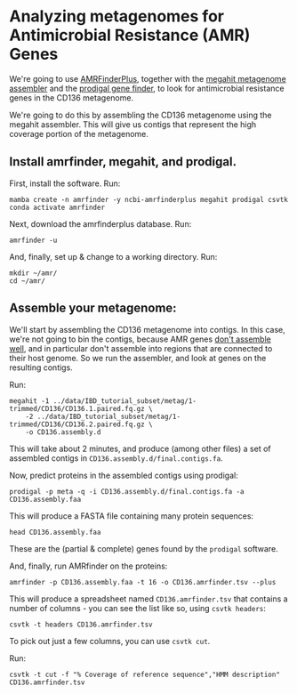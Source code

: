 # Analyzing metagenomes for Antimicrobial Resistance (AMR) Genes

We're going to use
[AMRFinderPlus](https://www.ncbi.nlm.nih.gov/pathogens/antimicrobial-resistance/AMRFinder/),
together with the
[megahit metagenome assembler](https://github.com/voutcn/megahit) and
the
[prodigal gene finder](https://bmcbioinformatics.biomedcentral.com/articles/10.1186/1471-2105-11-119),
to look for antimicrobial resistance genes in the CD136 metagenome.

We're going to do this by assembling the CD136 metagenome using the megahit
assembler. This will give us contigs that represent the high coverage portion
of the metagenome.

## Install amrfinder, megahit, and prodigal.

First, install the software. Run:
```
mamba create -n amrfinder -y ncbi-amrfinderplus megahit prodigal csvtk
conda activate amrfinder
```

Next, download the amrfinderplus database. Run:
```
amrfinder -u
```

And, finally, set up & change to a working directory. Run:
```
mkdir ~/amr/
cd ~/amr/
```

## Assemble your metagenome:

We'll start by assembling the CD136 metagenome into contigs. In this
case, we're not going to bin the contigs, because AMR genes
[don't assemble well](https://www.biorxiv.org/content/10.1101/2023.12.13.571436v1.full), and in particular don't assemble into regions that are
connected to their host genome. So we run the assembler, and look at genes
on the resulting contigs.

Run:
```
megahit -1 ../data/IBD_tutorial_subset/metag/1-trimmed/CD136/CD136.1.paired.fq.gz \
    -2 ../data/IBD_tutorial_subset/metag/1-trimmed/CD136/CD136.2.paired.fq.gz \
    -o CD136.assembly.d
```
This will take about 2 minutes, and produce (among other files) a set of
assembled contigs in `CD136.assembly.d/final.contigs.fa`.

Now, predict proteins in the assembled contigs using prodigal:
```
prodigal -p meta -q -i CD136.assembly.d/final.contigs.fa -a CD136.assembly.faa
```

This will produce a FASTA file containing many protein sequences:
```
head CD136.assembly.faa
```
These are the (partial & complete) genes found by the `prodigal` software.

And, finally, run AMRfinder on the proteins:
```
amrfinder -p CD136.assembly.faa -t 16 -o CD136.amrfinder.tsv --plus
```

This will produce a spreadsheet named `CD136.amrfinder.tsv` that
contains a number of columns - you can see the list like so, using
`csvtk headers`:

```
csvtk -t headers CD136.amrfinder.tsv
```

To pick out just a few columns, you can use `csvtk cut`.

Run:
```
csvtk -t cut -f "% Coverage of reference sequence","HMM description" CD136.amrfinder.tsv 
```

<!-- @CTB say something output the files.  -->

